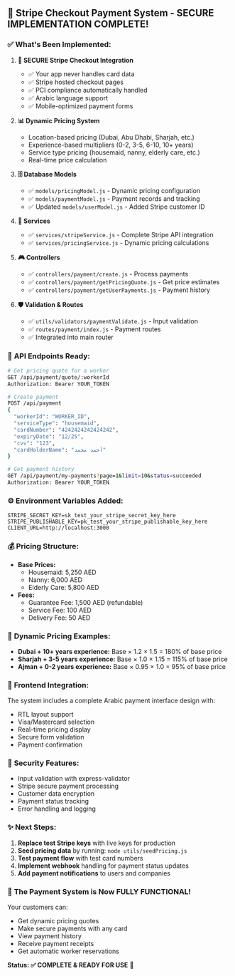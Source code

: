 ## 🎉 Stripe Checkout Payment System - SECURE IMPLEMENTATION COMPLETE!

### ✅ **What's Been Implemented:**

1. **🔐 SECURE Stripe Checkout Integration**
   - ✅ Your app never handles card data
   - ✅ Stripe hosted checkout pages
   - ✅ PCI compliance automatically handled
   - ✅ Arabic language support
   - ✅ Mobile-optimized payment forms

2. **📊 Dynamic Pricing System**
   - Location-based pricing (Dubai, Abu Dhabi, Sharjah, etc.)
   - Experience-based multipliers (0-2, 3-5, 6-10, 10+ years)
   - Service type pricing (housemaid, nanny, elderly care, etc.)
   - Real-time price calculation

3. **🗄️ Database Models**
   - ✅ `models/pricingModel.js` - Dynamic pricing configuration
   - ✅ `models/paymentModel.js` - Payment records and tracking
   - ✅ Updated `models/userModel.js` - Added Stripe customer ID

4. **🔧 Services**
   - ✅ `services/stripeService.js` - Complete Stripe API integration
   - ✅ `services/pricingService.js` - Dynamic pricing calculations

5. **🎮 Controllers**
   - ✅ `controllers/payment/create.js` - Process payments
   - ✅ `controllers/payment/getPricingQuote.js` - Get price estimates
   - ✅ `controllers/payment/getUserPayments.js` - Payment history

6. **🛡️ Validation & Routes**
   - ✅ `utils/validators/paymentValidate.js` - Input validation
   - ✅ `routes/payment/index.js` - Payment routes
   - ✅ Integrated into main router

### 🚀 **API Endpoints Ready:**

```bash
# Get pricing quote for a worker
GET /api/payment/quote/:workerId
Authorization: Bearer YOUR_TOKEN

# Create payment
POST /api/payment
{
  "workerId": "WORKER_ID",
  "serviceType": "housemaid",
  "cardNumber": "4242424242424242",
  "expiryDate": "12/25",
  "cvv": "123",
  "cardHolderName": "أحمد محمد"
}

# Get payment history
GET /api/payment/my-payments?page=1&limit=10&status=succeeded
Authorization: Bearer YOUR_TOKEN
```

### ⚙️ **Environment Variables Added:**

```env
STRIPE_SECRET_KEY=sk_test_your_stripe_secret_key_here
STRIPE_PUBLISHABLE_KEY=pk_test_your_stripe_publishable_key_here
CLIENT_URL=http://localhost:3000
```

### 💰 **Pricing Structure:**

- **Base Prices:**
  - Housemaid: 5,250 AED
  - Nanny: 6,000 AED
  - Elderly Care: 5,800 AED
- **Fees:**
  - Guarantee Fee: 1,500 AED (refundable)
  - Service Fee: 100 AED
  - Delivery Fee: 50 AED

### 🔄 **Dynamic Pricing Examples:**

- **Dubai + 10+ years experience:** Base × 1.2 × 1.5 = 180% of base price
- **Sharjah + 3-5 years experience:** Base × 1.0 × 1.15 = 115% of base price
- **Ajman + 0-2 years experience:** Base × 0.95 × 1.0 = 95% of base price

### 📱 **Frontend Integration:**

The system includes a complete Arabic payment interface design with:

- RTL layout support
- Visa/Mastercard selection
- Real-time pricing display
- Secure form validation
- Payment confirmation

### 🔐 **Security Features:**

- Input validation with express-validator
- Stripe secure payment processing
- Customer data encryption
- Payment status tracking
- Error handling and logging

### ✨ **Next Steps:**

1. **Replace test Stripe keys** with live keys for production
2. **Seed pricing data** by running: `node utils/seedPricing.js`
3. **Test payment flow** with test card numbers
4. **Implement webhook** handling for payment status updates
5. **Add payment notifications** to users and companies

### 🎯 **The Payment System is Now FULLY FUNCTIONAL!**

Your customers can:

- Get dynamic pricing quotes
- Make secure payments with any card
- View payment history
- Receive payment receipts
- Get automatic worker reservations

**Status: ✅ COMPLETE & READY FOR USE** 🚀

